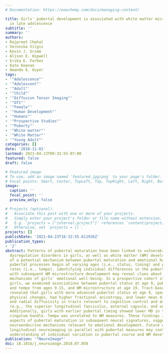 ```yaml
---
# Documentation: https://wowchemy.com/docs/managing-content/

title: Girls' pubertal development is associated with white matter microstructure
  in late adolescence
subtitle: ''
summary: ''
authors:
- Rajpreet Chahal
- Veronika Vilgis
- Kevin J. Grimm
- Alison E. Hipwell
- Erika E. Forbes
- Kate Keenan
- Amanda E. Guyer
tags:
- '"Adolescence"'
- '"Adolescent"'
- '"Adult"'
- '"Child"'
- '"Diffusion Tensor Imaging"'
- '"DTI"'
- '"Female"'
- '"Human Development"'
- '"Humans"'
- '"Prospective Studies"'
- '"Puberty"'
- '"White matter"'
- '"White Matter"'
- '"Young Adult"'
categories: []
date: '2018-11-01'
lastmod: 2021-04-23T09:32:55-07:00
featured: false
draft: false

# Featured image
# To use, add an image named `featured.jpg/png` to your page's folder.
# Focal points: Smart, Center, TopLeft, Top, TopRight, Left, Right, BottomLeft, Bottom, BottomRight.
image:
  caption: ''
  focal_point: ''
  preview_only: false

# Projects (optional).
#   Associate this post with one or more of your projects.
#   Simply enter your project's folder or file name without extension.
#   E.g. `projects = ["internal-project"]` references `content/project/deep-learning/index.md`.
#   Otherwise, set `projects = []`.
projects: []
publishDate: '2021-04-23T16:32:55.611936Z'
publication_types:
- '2'
abstract: Patterns of pubertal maturation have been linked to vulnerability for emotion
  dysregulation disorders in girls, as well as white matter (WM) development, suggestive
  of a potential mechanism between pubertal maturation and emotional health. Because
  pubertal processes begin at varying ages (i.e., status, timing) and proceed at varying
  rates (i.e., tempo), identifying individual differences in the pubertal course associated
  with subsequent WM microstructure development may reveal clues about neurobiological
  mechanisms of girls' emotional well-being. In a prospective cohort study of 107
  girls, we examined associations between pubertal status at age 9, pubertal timing
  and tempo from ages 9-15, and WM microstructure at age 19. Tract-based spatial statistics
  revealed that girls with more advanced pubertal status at age 9, specific to gonadal-related
  physical changes, had higher fractional anisotropy, and lower mean diffusivity (MD)
  and radial diffusivity in tracts relevant to cognitive control and emotion regulation
  (e.g., the superior longitudinal fasciculus, external capsule, and uncinate fasciculus).
  Additionally, girls with earlier pubertal timing showed lower MD in the left anterior
  cingulum bundle. Tempo was unrelated to WM measures. These findings implicate specific
  aspects of pubertal maturation in subsequent neural signatures, suggesting possible
  neuroendocrine mechanisms relevant to emotional development. Future work incorporating
  longitudinal neuroimaging in parallel with pubertal measures may contribute to the
  understanding of individual variation in pubertal course and WM development.
publication: '*NeuroImage*'
doi: 10.1016/j.neuroimage.2018.07.050
---
```


